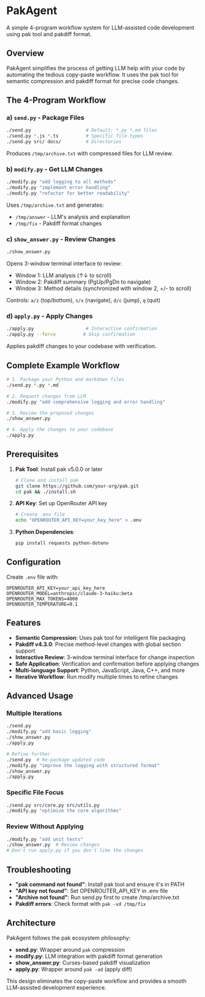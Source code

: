 # PakAgent

A simple 4-program workflow system for LLM-assisted code development using pak tool and pakdiff format.

## Overview

PakAgent simplifies the process of getting LLM help with your code by automating the tedious copy-paste workflow. It uses the pak tool for semantic compression and pakdiff format for precise code changes.

## The 4-Program Workflow

### a) `send.py` - Package Files
```bash
./send.py                    # Default: *.py *.md files
./send.py *.js *.ts          # Specific file types
./send.py src/ docs/         # Directories
```
Produces `/tmp/archive.txt` with compressed files for LLM review.

### b) `modify.py` - Get LLM Changes  
```bash
./modify.py "add logging to all methods"
./modify.py "implement error handling"
./modify.py "refactor for better readability"
```
Uses `/tmp/archive.txt` and generates:
- `/tmp/answer` - LLM's analysis and explanation
- `/tmp/fix` - Pakdiff format changes

### c) `show_answer.py` - Review Changes
```bash
./show_answer.py
```
Opens 3-window terminal interface to review:
- Window 1: LLM analysis (↑↓ to scroll)
- Window 2: Pakdiff summary (PgUp/PgDn to navigate)  
- Window 3: Method details (synchronized with window 2, +/- to scroll)

Controls: `a/z` (top/bottom), `s/x` (navigate), `d/c` (jump), `q` (quit)

### d) `apply.py` - Apply Changes
```bash
./apply.py                   # Interactive confirmation
./apply.py --force          # Skip confirmation
```
Applies pakdiff changes to your codebase with verification.

## Complete Example Workflow

```bash
# 1. Package your Python and markdown files
./send.py *.py *.md

# 2. Request changes from LLM
./modify.py "add comprehensive logging and error handling"

# 3. Review the proposed changes
./show_answer.py

# 4. Apply the changes to your codebase
./apply.py
```

## Prerequisites

1. **Pak Tool**: Install pak v5.0.0 or later
   ```bash
   # Clone and install pak
   git clone https://github.com/your-org/pak.git
   cd pak && ./install.sh
   ```

2. **API Key**: Set up OpenRouter API key
   ```bash
   # Create .env file
   echo "OPENROUTER_API_KEY=your_key_here" > .env
   ```

3. **Python Dependencies**:
   ```bash
   pip install requests python-dotenv
   ```

## Configuration

Create `.env` file with:
```env
OPENROUTER_API_KEY=your_api_key_here
OPENROUTER_MODEL=anthropic/claude-3-haiku:beta
OPENROUTER_MAX_TOKENS=4000
OPENROUTER_TEMPERATURE=0.1
```

## Features

- **Semantic Compression**: Uses pak tool for intelligent file packaging
- **Pakdiff v4.3.0**: Precise method-level changes with global section support
- **Interactive Review**: 3-window terminal interface for change inspection
- **Safe Application**: Verification and confirmation before applying changes
- **Multi-language Support**: Python, JavaScript, Java, C++, and more
- **Iterative Workflow**: Run modify multiple times to refine changes

## Advanced Usage

### Multiple Iterations
```bash
./send.py
./modify.py "add basic logging"
./show_answer.py
./apply.py

# Refine further
./send.py  # Re-package updated code
./modify.py "improve the logging with structured format"
./show_answer.py
./apply.py
```

### Specific File Focus
```bash
./send.py src/core.py src/utils.py
./modify.py "optimize the core algorithms"
```

### Review Without Applying
```bash
./modify.py "add unit tests"
./show_answer.py  # Review changes
# Don't run apply.py if you don't like the changes
```

## Troubleshooting

- **"pak command not found"**: Install pak tool and ensure it's in PATH
- **"API key not found"**: Set OPENROUTER_API_KEY in .env file
- **"Archive not found"**: Run send.py first to create /tmp/archive.txt
- **Pakdiff errors**: Check format with `pak -vd /tmp/fix`

## Architecture

PakAgent follows the pak ecosystem philosophy:
- **send.py**: Wrapper around `pak` compression
- **modify.py**: LLM integration with pakdiff format generation
- **show_answer.py**: Curses-based pakdiff visualization
- **apply.py**: Wrapper around `pak -ad` (apply diff)

This design eliminates the copy-paste workflow and provides a smooth LLM-assisted development experience.